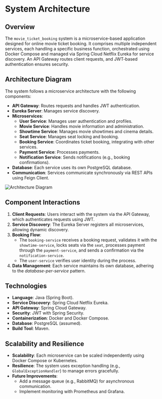 # System Architecture

## Overview
The `movie_ticket_booking` system is a microservice-based application designed for online movie ticket booking. It comprises multiple independent services, each handling a specific business function, orchestrated using Docker Compose and managed via Spring Cloud Netflix Eureka for service discovery. An API Gateway routes client requests, and JWT-based authentication ensures security.

## Architecture Diagram
The system follows a microservice architecture with the following components:
- **API Gateway**: Routes requests and handles JWT authentication.
- **Eureka Server**: Manages service discovery.
- **Microservices**:
  - **User Service**: Manages user authentication and profiles.
  - **Movie Service**: Handles movie information and administration.
  - **Showtime Service**: Manages movie showtimes and cinema details.
  - **Seat Service**: Manages seat locking and booking.
  - **Booking Service**: Coordinates ticket booking, integrating with other services.
  - **Payment Service**: Processes payments.
  - **Notification Service**: Sends notifications (e.g., booking confirmations).
- **Database**: Each service uses its own PostgreSQL database.
- **Communication**: Services communicate synchronously via REST APIs using Feign Client.

![Architecture Diagram](./asset/architecture-diagram.png)

## Component Interactions
1. **Client Requests**: Users interact with the system via the API Gateway, which authenticates requests using JWT.
2. **Service Discovery**: The Eureka Server registers all microservices, allowing dynamic discovery.
3. **Booking Flow**:
   - The `booking-service` receives a booking request, validates it with the `showtime-service`, locks seats via the `seat`, processes payment through the `payment-service`, and sends a confirmation via the `notification-service`.
   - The `user-service` verifies user identity during the process.
4. **Data Management**: Each service maintains its own database, adhering to the *database-per-service* pattern.

## Technologies
- **Language**: Java (Spring Boot).
- **Service Discovery**: Spring Cloud Netflix Eureka.
- **API Gateway**: Spring Cloud Gateway.
- **Security**: JWT with Spring Security.
- **Containerization**: Docker and Docker Compose.
- **Database**: PostgreSQL (assumed).
- **Build Tool**: Maven.

## Scalability and Resilience
- **Scalability**: Each microservice can be scaled independently using Docker Compose or Kubernetes.
- **Resilience**: The system uses exception handling (e.g., `GlobalExceptionHandler`) to manage errors gracefully.
- **Future Improvements**:
  - Add a message queue (e.g., RabbitMQ) for asynchronous communication.
  - Implement monitoring with Prometheus and Grafana.